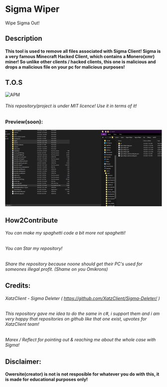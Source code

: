 # Sigma Wiper
Wipe Sigma Out!


## Description
#### This tool is used to remove all files associated with Sigma Client! Sigma is a very famous Minecraft Hacked Client, which contains a Monero(xmr) miner! So unlike other clients / hacked clients, this one is malicious and drops a malicious file on your pc for malicious purposes!

## T.O.S
![APM](https://img.shields.io/apm/l/vim-mode?style=for-the-badge)
###### This repository/project is under MIT licence! Use it in terms of it!


### Preview(soon):
![preview](preview.gif)

## How2Contribute
###### You can make my spaghetti code a bit more not spaghetti!
###### You can Star my repository!
###### Share the repository because noone should get their PC's used for someones illegal profit. (Shame on you Omikrons)

## Credits:
###### XatzClient - Sigma Deleter ( https://github.com/XatzClient/Sigma-Deleter/ )
###### This repository gave me idea to do the same in c#, i support them and i am very happy that repositories on github like that one exist, upvotes for XatzClient team!
###### 
###### Marex / Reflect for pointing out & reaching me about the whole case with Sigma!



## Disclaimer:
#### Owersite(creator) is not is not resposible for whatever you do with this, it is made for educational purposes only!
